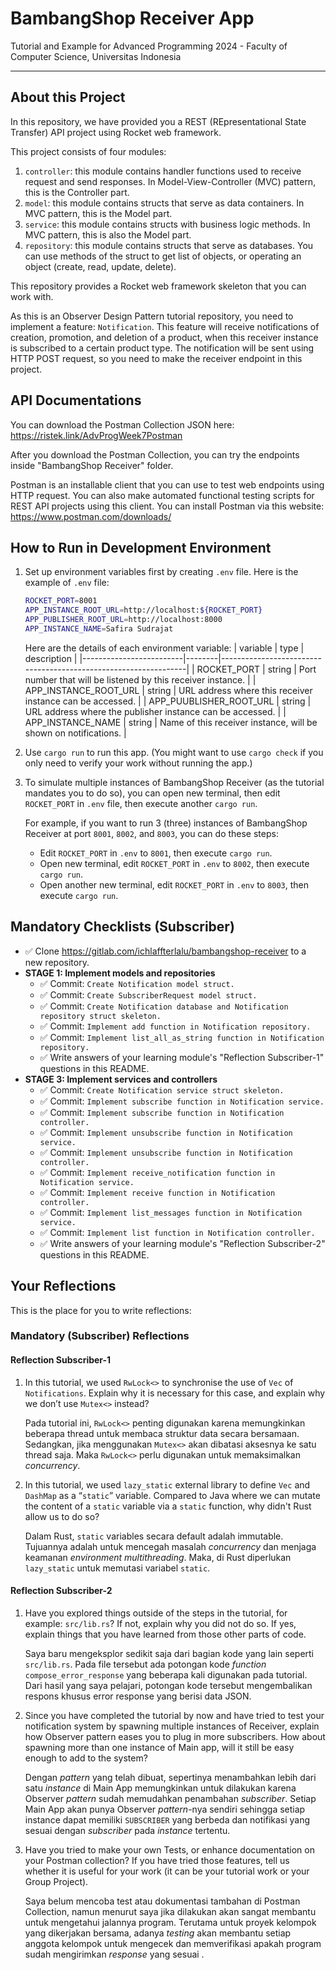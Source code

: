 # BambangShop Receiver App
Tutorial and Example for Advanced Programming 2024 - Faculty of Computer Science, Universitas Indonesia

---

## About this Project
In this repository, we have provided you a REST (REpresentational State Transfer) API project using Rocket web framework.

This project consists of four modules:
1.  `controller`: this module contains handler functions used to receive request and send responses.
    In Model-View-Controller (MVC) pattern, this is the Controller part.
2.  `model`: this module contains structs that serve as data containers.
    In MVC pattern, this is the Model part.
3.  `service`: this module contains structs with business logic methods.
    In MVC pattern, this is also the Model part.
4.  `repository`: this module contains structs that serve as databases.
    You can use methods of the struct to get list of objects, or operating an object (create, read, update, delete).

This repository provides a Rocket web framework skeleton that you can work with.

As this is an Observer Design Pattern tutorial repository, you need to implement a feature: `Notification`.
This feature will receive notifications of creation, promotion, and deletion of a product, when this receiver instance is subscribed to a certain product type.
The notification will be sent using HTTP POST request, so you need to make the receiver endpoint in this project.

## API Documentations

You can download the Postman Collection JSON here: https://ristek.link/AdvProgWeek7Postman

After you download the Postman Collection, you can try the endpoints inside "BambangShop Receiver" folder.

Postman is an installable client that you can use to test web endpoints using HTTP request.
You can also make automated functional testing scripts for REST API projects using this client.
You can install Postman via this website: https://www.postman.com/downloads/

## How to Run in Development Environment
1.  Set up environment variables first by creating `.env` file.
    Here is the example of `.env` file:
    ```bash
    ROCKET_PORT=8001
    APP_INSTANCE_ROOT_URL=http://localhost:${ROCKET_PORT}
    APP_PUBLISHER_ROOT_URL=http://localhost:8000
    APP_INSTANCE_NAME=Safira Sudrajat
    ```
    Here are the details of each environment variable:
    | variable                | type   | description                                                     |
    |-------------------------|--------|-----------------------------------------------------------------|
    | ROCKET_PORT             | string | Port number that will be listened by this receiver instance.    |
    | APP_INSTANCE_ROOT_URL   | string | URL address where this receiver instance can be accessed.       |
    | APP_PUUBLISHER_ROOT_URL | string | URL address where the publisher instance can be accessed.       |
    | APP_INSTANCE_NAME       | string | Name of this receiver instance, will be shown on notifications. |
2.  Use `cargo run` to run this app.
    (You might want to use `cargo check` if you only need to verify your work without running the app.)
3.  To simulate multiple instances of BambangShop Receiver (as the tutorial mandates you to do so),
    you can open new terminal, then edit `ROCKET_PORT` in `.env` file, then execute another `cargo run`.

    For example, if you want to run 3 (three) instances of BambangShop Receiver at port `8001`, `8002`, and `8003`, you can do these steps:
    -   Edit `ROCKET_PORT` in `.env` to `8001`, then execute `cargo run`.
    -   Open new terminal, edit `ROCKET_PORT` in `.env` to `8002`, then execute `cargo run`.
    -   Open another new terminal, edit `ROCKET_PORT` in `.env` to `8003`, then execute `cargo run`.

## Mandatory Checklists (Subscriber)
-   ✅ Clone https://gitlab.com/ichlaffterlalu/bambangshop-receiver to a new repository.
-   **STAGE 1: Implement models and repositories**
    -   ✅ Commit: `Create Notification model struct.`
    -   ✅ Commit: `Create SubscriberRequest model struct.`
    -   ✅ Commit: `Create Notification database and Notification repository struct skeleton.`
    -   ✅ Commit: `Implement add function in Notification repository.`
    -   ✅ Commit: `Implement list_all_as_string function in Notification repository.`
    -   ✅ Write answers of your learning module's "Reflection Subscriber-1" questions in this README.
-   **STAGE 3: Implement services and controllers**
    -   ✅ Commit: `Create Notification service struct skeleton.`
    -   ✅ Commit: `Implement subscribe function in Notification service.`
    -   ✅ Commit: `Implement subscribe function in Notification controller.`
    -   ✅ Commit: `Implement unsubscribe function in Notification service.`
    -   ✅ Commit: `Implement unsubscribe function in Notification controller.`
    -   ✅ Commit: `Implement receive_notification function in Notification service.`
    -   ✅ Commit: `Implement receive function in Notification controller.`
    -   ✅ Commit: `Implement list_messages function in Notification service.`
    -   ✅ Commit: `Implement list function in Notification controller.`
    -   ✅ Write answers of your learning module's "Reflection Subscriber-2" questions in this README.

## Your Reflections
This is the place for you to write reflections:

### Mandatory (Subscriber) Reflections

#### Reflection Subscriber-1
1. In this tutorial, we used `RwLock<>` to synchronise the use of `Vec` of `Notifications`. Explain why it is necessary for this case, and explain why we don’t use `Mutex<>` instead?

    Pada tutorial ini, `RwLock<>` penting digunakan karena memungkinkan beberapa thread untuk membaca struktur data secara bersamaan. Sedangkan, jika menggunakan `Mutex<>` akan dibatasi aksesnya ke satu thread saja. Maka `RwLock<>` perlu digunakan untuk memaksimalkan _concurrency_. 

2. In this tutorial, we used `lazy_static` external library to define `Vec` and `DashMap` as a “`static`” variable. Compared to Java where we can mutate the content of a `static` variable via a `static` function, why didn't Rust allow us to do so?

    Dalam Rust, `static` variables secara default adalah immutable. Tujuannya adalah untuk mencegah masalah _concurrency_ dan menjaga keamanan _environment multithreading_. Maka, di Rust diperlukan `lazy_static` untuk memutasi variabel `static`.

#### Reflection Subscriber-2

1. Have you explored things outside of the steps in the tutorial, for example: `src/lib.rs`? If not, explain why you did not do so. If yes, explain things that you have learned from those other parts of code.

    Saya baru mengeksplor sedikit saja dari bagian kode yang lain seperti `src/lib.rs`. Pada file tersebut ada potongan kode _function_ `compose_error_response` yang beberapa kali digunakan pada tutorial. Dari hasil yang saya pelajari, potongan kode tersebut mengembalikan respons khusus error response yang berisi data JSON. 

2. Since you have completed the tutorial by now and have tried to test your notification system by spawning multiple instances of Receiver, explain how Observer pattern eases you to plug in more subscribers. How about spawning more than one instance of Main app, will it still be easy enough to add to the system?

    Dengan _pattern_ yang telah dibuat, sepertinya menambahkan lebih dari satu _instance_ di Main App memungkinkan untuk dilakukan karena Observer _pattern_ sudah memudahkan penambahan _subscriber_. Setiap Main App akan punya Observer _pattern_-nya sendiri sehingga setiap instance dapat memiliki `SUBSCRIBER` yang berbeda dan notifikasi yang sesuai dengan _subscriber_ pada _instance_ tertentu.

3. Have you tried to make your own Tests, or enhance documentation on your Postman collection? If you have tried those features, tell us whether it is useful for your work (it can be your tutorial work or your Group Project).

    Saya belum mencoba test atau dokumentasi tambahan di Postman Collection, namun menurut saya jika dilakukan akan sangat membantu untuk mengetahui jalannya program. Terutama untuk proyek kelompok yang dikerjakan bersama, adanya _testing_ akan membantu setiap anggota kelompok untuk mengecek dan memverifikasi apakah program sudah mengirimkan _response_ yang sesuai .